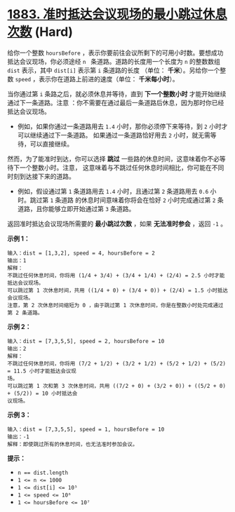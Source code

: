 # [1883. 准时抵达会议现场的最小跳过休息次数][link] (Hard)

[link]: https://leetcode.cn/problems/minimum-skips-to-arrive-at-meeting-on-time/

给你一个整数 `hoursBefore` ，表示你要前往会议所剩下的可用小时数。要想成功抵达会议现场，你必须途经 `n
` 条道路。道路的长度用一个长度为 `n` 的整数数组 `dist` 表示，其中 `dist[i]` 表示第 `i` 条道路的长度
（单位： **千米**）。另给你一个整数 `speed` ，表示你在道路上前进的速度（单位： **千米每小时**）。

当你通过第 `i` 条路之后，就必须休息并等待，直到 **下一个整数小时** 才能开始继续通过下一条道路。注意
：你不需要在通过最后一条道路后休息，因为那时你已经抵达会议现场。

- 例如，如果你通过一条道路用去 `1.4` 小时，那你必须停下来等待，到 `2` 小时才可以继续通过下一条道路。
如果通过一条道路恰好用去 `2` 小时，就无需等待，可以直接继续。

然而，为了能准时到达，你可以选择 **跳过** 一些路的休息时间，这意味着你不必等待下一个整数小时。注意，
这意味着与不跳过任何休息时间相比，你可能在不同时刻到达接下来的道路。

- 例如，假设通过第 `1` 条道路用去 `1.4` 小时，且通过第 `2` 条道路用去 `0.6` 小时。跳过第 `1` 条道路
的休息时间意味着你将会在恰好 `2` 小时完成通过第 `2` 条道路，且你能够立即开始通过第 `3` 条道路。

返回准时抵达会议现场所需要的 **最小跳过次数** ，如果 **无法准时参会** ，返回 `-1` 。

**示例 1：**

```
输入：dist = [1,3,2], speed = 4, hoursBefore = 2
输出：1
解释：
不跳过任何休息时间，你将用 (1/4 + 3/4) + (3/4 + 1/4) + (2/4) = 2.5 小时才能抵达会议现场。
可以跳过第 1 次休息时间，共用 ((1/4 + 0) + (3/4 + 0)) + (2/4) = 1.5 小时抵达会议现场。
注意，第 2 次休息时间缩短为 0 ，由于跳过第 1 次休息时间，你是在整数小时处完成通过第 2 条道路。
```

**示例 2：**

```
输入：dist = [7,3,5,5], speed = 2, hoursBefore = 10
输出：2
解释：
不跳过任何休息时间，你将用 (7/2 + 1/2) + (3/2 + 1/2) + (5/2 + 1/2) + (5/2) = 11.5 小时才能抵达会议现
场。
可以跳过第 1 次和第 3 次休息时间，共用 ((7/2 + 0) + (3/2 + 0)) + ((5/2 + 0) + (5/2)) = 10 小时抵达会
议现场。
```

**示例 3：**

```
输入：dist = [7,3,5,5], speed = 1, hoursBefore = 10
输出：-1
解释：即使跳过所有的休息时间，也无法准时参加会议。
```

**提示：**

- `n == dist.length`
- `1 <= n <= 1000`
- `1 <= dist[i] <= 10⁵`
- `1 <= speed <= 10⁶`
- `1 <= hoursBefore <= 10⁷`
